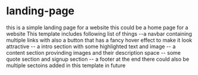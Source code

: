 # landing-page
this is a simple landing page for a website this could be a home page for a website 
This template includes following list of things
--a navbar containing multiple links with also a button that has a fancy hover effect to make it look attractive
-- a intro section with some highlighted text and image
-- a content section provinding images and their description space
-- some quote section and signup section
-- a footer at the end
there could also be multiple sectoins added in this template in future
